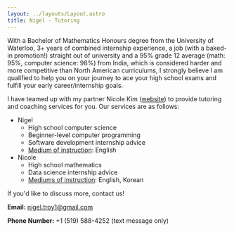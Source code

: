 ```yaml
---
layout: ../layouts/Layout.astro
title: Nigel - Tutoring
---
```


With a Bachelor of Mathematics Honours degree from the University of Waterloo, 3+ years of combined internship experience, a job (with a baked-in promotion!) straight out of university and a 95% grade 12 average (math: 95%, computer science: 98%) from India, which is considered harder and more competitive than North American curriculums, I strongly believe I am qualified to help you on your journey to ace your high school exams and fulfill your early career/internship goals.

I have teamed up with my partner Nicole Kim ([website](https://nicolejeeyoungkim.github.io/aboutme/)) to provide tutoring and coaching services for you. Our services are as follows:

- Nigel
  - High school computer science
  - Beginner-level computer programming
  - Software development internship advice
  - <ins>Medium of instruction</ins>: English
- Nicole
  - High school mathematics
  - Data science internship advice
  - <ins>Mediums of instruction</ins>: English, Korean

If you'd like to discuss more, contact us!

**Email:** nigel.troy1@gmail.com

**Phone Number:** +1 (519) 588-4252 (text message only)
